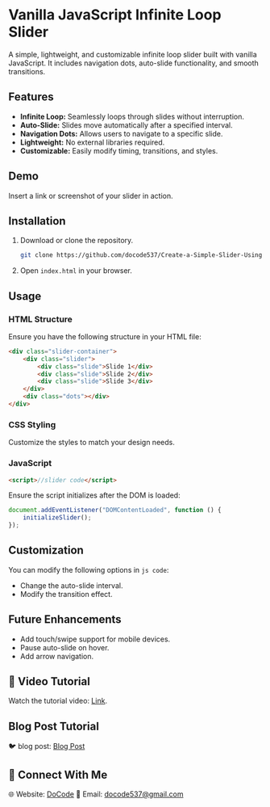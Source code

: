 # Vanilla JavaScript Infinite Loop Slider

A simple, lightweight, and customizable infinite loop slider built with vanilla JavaScript. It includes navigation dots, auto-slide functionality, and smooth transitions.

## Features
- **Infinite Loop:** Seamlessly loops through slides without interruption.
- **Auto-Slide:** Slides move automatically after a specified interval.
- **Navigation Dots:** Allows users to navigate to a specific slide.
- **Lightweight:** No external libraries required.
- **Customizable:** Easily modify timing, transitions, and styles.

## Demo
Insert a link or screenshot of your slider in action.

## Installation
1. Download or clone the repository.
   ```sh
   git clone https://github.com/docode537/Create-a-Simple-Slider-Using-Vanilla-JavaScript-No-Libraries-.git
   ```
2. Open `index.html` in your browser.

## Usage
### HTML Structure
Ensure you have the following structure in your HTML file:
```html
<div class="slider-container">
    <div class="slider">
        <div class="slide">Slide 1</div>
        <div class="slide">Slide 2</div>
        <div class="slide">Slide 3</div>
    </div>
    <div class="dots"></div>
</div>
```

### CSS Styling
Customize the styles to match your design needs.

### JavaScript
```html
<script>//slider code</script>
```
Ensure the script initializes after the DOM is loaded:
```js
document.addEventListener("DOMContentLoaded", function () {
    initializeSlider();
});
```

## Customization
You can modify the following options in `js code`:
- Change the auto-slide interval.
- Modify the transition effect.

## Future Enhancements
- Add touch/swipe support for mobile devices.
- Pause auto-slide on hover.
- Add arrow navigation.
## 🎥 Video Tutorial
Watch the tutorial video: [Link](https://www.youtube.com/watch?v=EMuYLNUPxCs).
## Blog Post Tutorial
🐦 blog post: [Blog Post](https://docode.co.in/post/simple-accordion-using-javascript)  
## 📩 Connect With Me
🌐 Website: [DoCode](https://docode.co.in/)
📧 Email: docode537@gmail.com 

